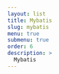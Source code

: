 ```yaml
---
layout: list
title: Mybatis 
slug: mybatis
menu: true
submenu: true
order: 6
description: >
  Mybatis
---
```

